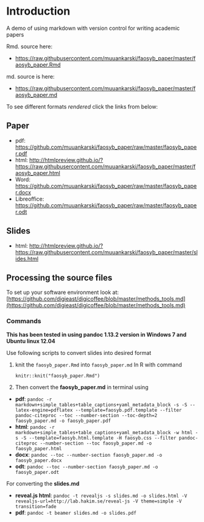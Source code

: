 # Introduction

A demo of using markdown with version control for writing academic papers

Rmd. source here:

- <https://raw.githubusercontent.com/muuankarski/faosyb_paper/master/faosyb_paper.Rmd>

md. source is here:

- <https://raw.githubusercontent.com/muuankarski/faosyb_paper/master/faosyb_paper.md>

To see different formats *rendered* click the links from below:

## Paper

- pdf: <https://github.com/muuankarski/faosyb_paper/raw/master/faosyb_paper.pdf>
- html: <http://htmlpreview.github.io/?https://raw.githubusercontent.com/muuankarski/faosyb_paper/master/faosyb_paper.html>
- Word: <https://github.com/muuankarski/faosyb_paper/raw/master/faosyb_paper.docx>
- Libreoffice: <https://github.com/muuankarski/faosyb_paper/raw/master/faosyb_paper.odt>

## Slides

- html: <http://htmlpreview.github.io/?https://raw.githubusercontent.com/muuankarski/faosyb_paper/master/slides.html>

## Processing the source files

To set up your software environment look at: [https://github.com/digieast/digicoffee/blob/master/methods_tools.md](https://github.com/digieast/digicoffee/blob/master/methods_tools.md)

### Commands

**This has been tested in using pandoc 1.13.2 version in Windows 7 and Ubuntu linux 12.04**

Use following scripts to convert slides into desired format

1. knit the `faosyb_paper.Rmd` into `faosyb_paper.md` In R with command

    `knitr::knit("faosyb_paper.Rmd")`    

2. Then convert the **faosyb_paper.md** in terminal using

- **pdf**: `pandoc -r markdown+simple_tables+table_captions+yaml_metadata_block -s -S --latex-engine=pdflatex --template=faosyb.pdf.template --filter pandoc-citeproc --toc --number-section --toc-depth=2 faosyb_paper.md -o faosyb_paper.pdf`
- **html**: `pandoc -r markdown+simple_tables+table_captions+yaml_metadata_block -w html -s -S --template=faosyb.html.template -H faosyb.css --filter pandoc-citeproc --number-section --toc faosyb_paper.md -o faosyb_paper.html`
- **docx**: `pandoc --toc --number-section faosyb_paper.md -o faosyb_paper.docx`
- **odt**: `pandoc --toc --number-section faosyb_paper.md -o faosyb_paper.odt`


For converting the **slides.md**

- **reveal.js html**: `pandoc -t revealjs -s slides.md -o slides.html -V revealjs-url=http://lab.hakim.se/reveal-js -V theme=simple -V transition=fade`
- **pdf**: `pandoc -t beamer slides.md -o slides.pdf`


